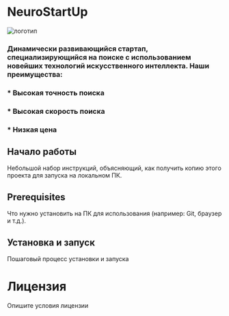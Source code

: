 # **NeuroStartUp** 
![логотип](https://camo.githubusercontent.com/c6727c717cad1e4820481abb87524f90782445c5/68747470733a2f2f692e696d6775722e636f6d2f495a4f525769492e706e67)

### Динамически развивающийся стартап, специализирующийся на поиске с использованием новейших технологий искусственного интеллекта. Наши преимущества:
### * Высокая точность поиска
### * Высокая скорость поиска
### * Низкая цена

## **Начало работы**
Небольшой набор инструкций, объясняющий, как получить копию этого проекта для запуска на локальном ПК.

## **Prerequisites**
Что нужно установить на ПК для использования (например: Git, браузер и т.д.).

## **Установка и запуск**
Пошаговый процесс установки и запуска

# **Лицензия**
Опишите условия лицензии